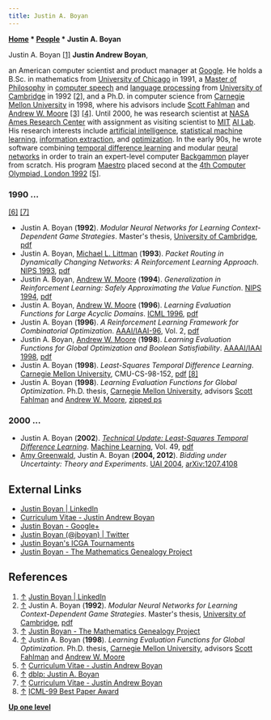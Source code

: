 ```yaml
---
title: Justin A. Boyan
---
```

**[Home](Home "Home") \* [People](People "People") \* Justin A. Boyan**



 [](https://www.linkedin.com/in/boyan/) Justin A. Boyan <a id="cite-note-1" href="#cite-ref-1">[1]</a> 
**Justin Andrew Boyan**,  

an American computer scientist and product manager at [Google](index.php?title=Google&action=edit&redlink=1 "Google (page does not exist)"). He holds a B.Sc. in mathematics from [University of Chicago](https://en.wikipedia.org/wiki/University_of_Chicago) in 1991, a [Master of Philosophy](https://en.wikipedia.org/wiki/Master_of_Philosophy) in [computer speech](https://en.wikipedia.org/wiki/Speech_processing) and [language processing](https://en.wikipedia.org/wiki/Natural_language_processing) from [University of Cambridge](https://en.wikipedia.org/wiki/University_of_Cambridge) in 1992 <a id="cite-note-2" href="#cite-ref-2">[2]</a>, and a Ph.D. in computer science from [Carnegie Mellon University](Carnegie_Mellon_University "Carnegie Mellon University") in 1998, where his advisors include [Scott Fahlman](Mathematician#SFahlman "Mathematician") and [Andrew W. Moore](Mathematician#AWMoore "Mathematician") <a id="cite-note-3" href="#cite-ref-3">[3]</a> <a id="cite-note-4" href="#cite-ref-4">[4]</a>. Until 2000, he was research scientist at [NASA Ames Research Center](https://en.wikipedia.org/wiki/Ames_Research_Center) with assignment as visiting scientist to [MIT](Massachusetts_Institute_of_Technology "Massachusetts Institute of Technology") [AI Lab](https://en.wikipedia.org/wiki/MIT_Computer_Science_and_Artificial_Intelligence_Laboratory). His research interests include [artificial intelligence](Artificial_Intelligence "Artificial Intelligence"), [statistical machine learning](Learning "Learning"), [information extraction](https://en.wikipedia.org/wiki/Information_extraction), and [optimization](https://en.wikipedia.org/wiki/Mathematical_optimization). In the early 90s, he wrote software combining [temporal difference learning](Temporal_Difference_Learning "Temporal Difference Learning") and modular [neural networks](Neural_Networks "Neural Networks") in order to train an expert-level computer [Backgammon](Backgammon "Backgammon") player from scratch. His program [Maestro](https://www.game-ai-forum.org/icga-tournaments/program.php?id=270) placed second at the [4th Computer Olympiad, London 1992](4th_Computer_Olympiad#Backgammon "4th Computer Olympiad") <a id="cite-note-5" href="#cite-ref-5">[5]</a>. 



### 1990 ...


<a id="cite-note-6" href="#cite-ref-6">[6]</a> <a id="cite-note-7" href="#cite-ref-7">[7]</a>



* Justin A. Boyan (**1992**). *Modular Neural Networks for Learning Context-Dependent Game Strategies*. Master's thesis, [University of Cambridge](https://en.wikipedia.org/wiki/University_of_Cambridge), [pdf](http://www.cs.cmu.edu/~jab/cv/pubs/boyan.backgammon-thesis.pdf)
* Justin A. Boyan, [Michael L. Littman](Michael_L._Littman "Michael L. Littman") (**1993**). *Packet Routing in Dynamically Changing Networks: A Reinforcement Learning Approach*. [NIPS 1993](https://papers.nips.cc/book/advances-in-neural-information-processing-systems-6-1993), [pdf](https://www.cs.cmu.edu/~jab/cv/pubs/boyan.q-routing.pdf)
* Justin A. Boyan, [Andrew W. Moore](Mathematician#AWMoore "Mathematician") (**1994**). *Generalization in Reinforcement Learning: Safely Approximating the Value Function*. [NIPS 1994](https://papers.nips.cc/book/advances-in-neural-information-processing-systems-7-1994), [pdf](https://www.ri.cmu.edu/pub_files/pub1/boyan_justin_1995_1/boyan_justin_1995_1.pdf)
* Justin A. Boyan, [Andrew W. Moore](Mathematician#AWMoore "Mathematician") (**1996**). *Learning Evaluation Functions for Large Acyclic Domains*. [ICML 1996](http://dblp.uni-trier.de/db/conf/icml/icml1996.html#BoyanM96), [pdf](http://www.cs.cmu.edu/~jab/cv/pubs/boyan.acyclic.pdf)
* Justin A. Boyan (**1996**). *A Reinforcement Learning Framework for Combinatorial Optimization*. [AAAI/IAAI-96](AAAI "AAAI"), Vol. 2, [pdf](http://www.aaai.org/Papers/AAAI/1996/AAAI96-230.pdf)
* Justin A. Boyan, [Andrew W. Moore](Mathematician#AWMoore "Mathematician") (**1998**). *Learning Evaluation Functions for Global Optimization and Boolean Satisfiability*. [AAAAI/IAAI 1998](AAAI "AAAI"), [pdf](https://pdfs.semanticscholar.org/34d5/e5f0f1595d7e9c87952baa177c07f82b02ca.pdf)
* Justin A. Boyan (**1998**). *Least-Squares Temporal Difference Learning*. [Carnegie Mellon University](Carnegie_Mellon_University "Carnegie Mellon University"), CMU-CS-98-152, [pdf](http://www.research.rutgers.edu/~lihong/project/ahlp/boyan99least.pdf) <a id="cite-note-8" href="#cite-ref-8">[8]</a>
* Justin A. Boyan (**1998**). *Learning Evaluation Functions for Global Optimization*. Ph.D. thesis, [Carnegie Mellon University](Carnegie_Mellon_University "Carnegie Mellon University"), advisors [Scott Fahlman](Mathematician#SFahlman "Mathematician") and [Andrew W. Moore](Mathematician#AWMoore "Mathematician"), [zipped ps](http://www.cs.cmu.edu/~jab/thesis/thesis.ps.gz)


### 2000 ...


* Justin A. Boyan (**2002**). *[Technical Update: Least-Squares Temporal Difference Learning](https://link.springer.com/article/10.1023%2FA%3A1017936530646)*. [Machine Learning](https://en.wikipedia.org/wiki/Machine_Learning_(journal)), Vol. 49, [pdf](http://research.cs.rutgers.edu/~lihong/project/ahlp/boyan02least.pdf)
* [Amy Greenwald](Mathematician#ARGreenwald "Mathematician"), Justin A. Boyan (**2004, 2012**). *Bidding under Uncertainty: Theory and Experiments*. [UAI 2004](https://dblp.uni-trier.de/db/conf/uai/uai2004.html), [arXiv:1207.4108](https://arxiv.org/abs/1207.4108)


## External Links


* [Justin Boyan | LinkedIn](https://www.linkedin.com/in/boyan/)
* [Curriculum Vitae - Justin Andrew Boyan](http://www.cs.cmu.edu/~jab/cv/cv100.html)
* [Justin Boyan - Google+](https://plus.google.com/+JustinBoyan)
* [Justin Boyan (@jboyan) | Twitter](https://twitter.com/jboyan)
* [Justin Boyan's ICGA Tournaments](https://www.game-ai-forum.org/icga-tournaments/person.php?id=260)
* [Justin Boyan - The Mathematics Genealogy Project](https://genealogy.math.ndsu.nodak.edu/id.php?id=50253)


## References


1. <a id="cite-ref-1" href="#cite-note-1">↑</a> [Justin Boyan | LinkedIn](https://www.linkedin.com/in/boyan/)
2. <a id="cite-ref-2" href="#cite-note-2">↑</a> Justin A. Boyan (**1992**). *Modular Neural Networks for Learning Context-Dependent Game Strategies*. Master's thesis, [University of Cambridge](https://en.wikipedia.org/wiki/University_of_Cambridge), [pdf](http://www.cs.cmu.edu/~jab/cv/pubs/boyan.backgammon-thesis.pdf)
3. <a id="cite-ref-3" href="#cite-note-3">↑</a> [Justin Boyan - The Mathematics Genealogy Project](http://www.genealogy.ams.org/id.php?id=50253)
4. <a id="cite-ref-4" href="#cite-note-4">↑</a> Justin A. Boyan (**1998**). *Learning Evaluation Functions for Global Optimization*. Ph.D. thesis, [Carnegie Mellon University](Carnegie_Mellon_University "Carnegie Mellon University"), advisors [Scott Fahlman](Mathematician#SFahlman "Mathematician") and [Andrew W. Moore](Mathematician#AWMoore "Mathematician")
5. <a id="cite-ref-5" href="#cite-note-5">↑</a> [Curriculum Vitae - Justin Andrew Boyan](http://www.cs.cmu.edu/~jab/cv/cv100.html)
6. <a id="cite-ref-6" href="#cite-note-6">↑</a> [dblp: Justin A. Boyan](http://dblp.uni-trier.de/pers/hd/b/Boyan:Justin_A=)
7. <a id="cite-ref-7" href="#cite-note-7">↑</a> [Curriculum Vitae - Justin Andrew Boyan](http://www.cs.cmu.edu/~jab/cv/cv100.html)
8. <a id="cite-ref-8" href="#cite-note-8">↑</a> [ICML-99 Best Paper Award](http://www.cs.cmu.edu/~jab/cv/copy.award.html)

**[Up one level](People "People")**







 
